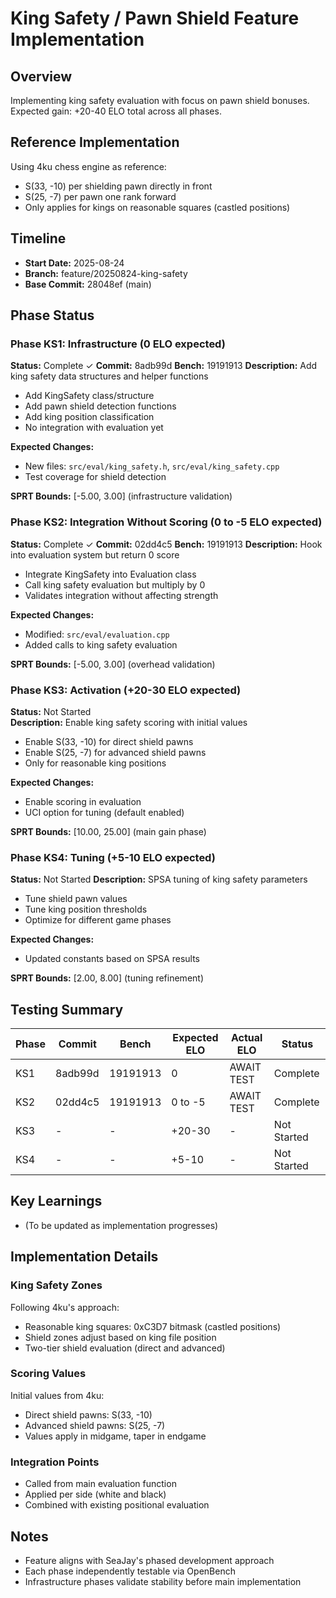 # King Safety / Pawn Shield Feature Implementation

## Overview
Implementing king safety evaluation with focus on pawn shield bonuses. Expected gain: +20-40 ELO total across all phases.

## Reference Implementation
Using 4ku chess engine as reference:
- S(33, -10) per shielding pawn directly in front
- S(25, -7) per pawn one rank forward  
- Only applies for kings on reasonable squares (castled positions)

## Timeline
- **Start Date:** 2025-08-24
- **Branch:** feature/20250824-king-safety  
- **Base Commit:** 28048ef (main)

## Phase Status

### Phase KS1: Infrastructure (0 ELO expected)
**Status:** Complete ✓
**Commit:** 8adb99d
**Bench:** 19191913
**Description:** Add king safety data structures and helper functions
- Add KingSafety class/structure
- Add pawn shield detection functions
- Add king position classification
- No integration with evaluation yet

**Expected Changes:**
- New files: `src/eval/king_safety.h`, `src/eval/king_safety.cpp`
- Test coverage for shield detection

**SPRT Bounds:** [-5.00, 3.00] (infrastructure validation)

### Phase KS2: Integration Without Scoring (0 to -5 ELO expected)
**Status:** Complete ✓
**Commit:** 02dd4c5
**Bench:** 19191913
**Description:** Hook into evaluation system but return 0 score
- Integrate KingSafety into Evaluation class
- Call king safety evaluation but multiply by 0
- Validates integration without affecting strength

**Expected Changes:**
- Modified: `src/eval/evaluation.cpp`
- Added calls to king safety evaluation

**SPRT Bounds:** [-5.00, 3.00] (overhead validation)

### Phase KS3: Activation (+20-30 ELO expected)
**Status:** Not Started  
**Description:** Enable king safety scoring with initial values
- Enable S(33, -10) for direct shield pawns
- Enable S(25, -7) for advanced shield pawns
- Only for reasonable king positions

**Expected Changes:**
- Enable scoring in evaluation
- UCI option for tuning (default enabled)

**SPRT Bounds:** [10.00, 25.00] (main gain phase)

### Phase KS4: Tuning (+5-10 ELO expected)
**Status:** Not Started
**Description:** SPSA tuning of king safety parameters
- Tune shield pawn values
- Tune king position thresholds
- Optimize for different game phases

**Expected Changes:**
- Updated constants based on SPSA results

**SPRT Bounds:** [2.00, 8.00] (tuning refinement)

## Testing Summary

| Phase | Commit | Bench | Expected ELO | Actual ELO | Status |
|-------|--------|-------|--------------|------------|--------|
| KS1   | 8adb99d | 19191913 | 0         | AWAIT TEST | Complete |
| KS2   | 02dd4c5 | 19191913 | 0 to -5   | AWAIT TEST | Complete |
| KS3   | -      | -     | +20-30       | -          | Not Started |
| KS4   | -      | -     | +5-10        | -          | Not Started |

## Key Learnings
- (To be updated as implementation progresses)

## Implementation Details

### King Safety Zones
Following 4ku's approach:
- Reasonable king squares: 0xC3D7 bitmask (castled positions)
- Shield zones adjust based on king file position
- Two-tier shield evaluation (direct and advanced)

### Scoring Values
Initial values from 4ku:
- Direct shield pawns: S(33, -10) 
- Advanced shield pawns: S(25, -7)
- Values apply in midgame, taper in endgame

### Integration Points
- Called from main evaluation function
- Applied per side (white and black)
- Combined with existing positional evaluation

## Notes
- Feature aligns with SeaJay's phased development approach
- Each phase independently testable via OpenBench
- Infrastructure phases validate stability before main implementation